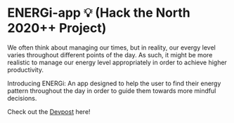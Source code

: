 # ENERGi-app 💡 (Hack the North 2020++ Project)

We often think about managing our times, but in reality, our evergy level varies throughout different points of the day. As such, it might be more realistic to manage our energy level appropriately in order to achieve higher productivity.

Introducing ENERGi: An app designed to help the user to find their energy pattern throughout the day in order to guide them towards more mindful decisions.

Check out the [Devpost](https://devpost.com/software/energi) here!
